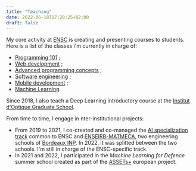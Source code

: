 ```yaml
---
title: "Teaching"
date: 2022-06-18T17:28:25+02:00
draft: false
---
```


My core activity at [ENSC](https://ensc.bordeaux-inp.fr/en) is creating and presenting courses to students. Here is a list of the classes i'm currently in charge of:

- [Programming 101](https://ccc.bordeaux-inp.fr/syllabus/index.php?annee=2022&mode=consultation&chemin=65571_65569_65559_65558_65557_65556&langue=1) ;
- [Web development](https://ccc.bordeaux-inp.fr/syllabus/index.php?annee=2022&mode=consultation&chemin=65589_65588_65579_65558_65557_65556&langue=1) ;
- [Advanced programming concepts](https://ccc.bordeaux-inp.fr/syllabus/index.php?annee=2022&mode=consultation&chemin=65590_65588_65579_65558_65557_65556&langue=1) ;
- [Software engineering](https://ccc.bordeaux-inp.fr/syllabus/index.php?annee=2022&mode=consultation&chemin=65615_65613_65601_65600_65599_65557_65556&langue=1) ;
- [Mobile development](https://ccc.bordeaux-inp.fr/syllabus/index.php?annee=2022&mode=consultation&chemin=65643_65639_65625_65624_65599_65557_65556&langue=1) ;
- [Machine Learning](https://ccc.bordeaux-inp.fr/syllabus/index.php?annee=2022&mode=consultation&chemin=65635_65632_65625_65624_65599_65557_65556&langue=1).

Since 2018, I also teach a Deep Learning introductory course at the [Institut d'Optique Graduate School](https://www.institutoptique.fr).

From time to time, I engage in nter-institutional projects:

- From 2019 to 2021, I co-created and co-managed the [AI specialization track](https://3aia.fr) common to ENSC and [ENSEIRB-MATMECA](https://enseirb-matmeca.bordeaux-inp.fr/en), two engineering schools of [Bordeaux INP](https://www.bordeaux-inp.fr/en). In 2022, it was splitted between the two schools. I'm still in charge of the ENSC-specific track.
- In 2021 and 2022, I participated in the _Machine Learning for Defence_ summer school created as part of the [ASSETs+](https://assets-plus.eu/) european project.
